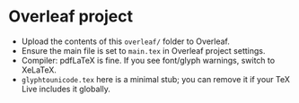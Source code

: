 # Overleaf project

- Upload the contents of this `overleaf/` folder to Overleaf.
- Ensure the main file is set to `main.tex` in Overleaf project settings.
- Compiler: pdfLaTeX is fine. If you see font/glyph warnings, switch to XeLaTeX.
- `glyphtounicode.tex` here is a minimal stub; you can remove it if your TeX Live includes it globally.